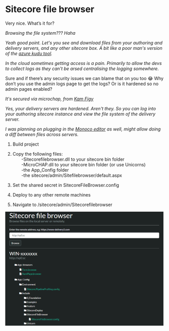 # Sitecore file browser

Very nice.  What’s it for?

<em>Browsing the file system??? Haha</em>

<em>Yeah good point. Let's you see and download files from your authoring and delivery servers, and any other sitecore box. A bit like a poor man's version of the [azure kudu tool](https://github.com/projectkudu/kudu).</em>

<em>In the cloud sometimes getting access is a pain. 
Primarily to allow the devs to collect logs as they can't be arsed centralising the logging somewhere.</em>

Sure and if there’s any security issues we can blame that on you too :joy:
Why don’t you use the admin logs page to get the logs? Or is it hardened so no admin pages enabled?

<em>It's secured via microchap, from [Kam Figy](https://github.com/kamsar/MicroCHAP)</em>

<em>Yes, your delivery servers are hardened. Aren't they.  So you can log into your authoring sitecore instance and view the file system of the delivery server.</em>

<em>I was planning on plugging in the [Monoco editor](https://github.com/Microsoft/monaco-editor) as well, might allow doing a diff between files across servers.</em>

1. Build project

2. Copy the following files:<br/>
&nbsp;&nbsp;&nbsp;&nbsp;&nbsp;&nbsp; -Sitecorefilebrowser.dll to your sitecore bin folder<br/>
&nbsp;&nbsp;&nbsp;&nbsp;&nbsp;&nbsp; -MicroCHAP.dll to your sitecore bin folder (or use Unicorns)<br/>
&nbsp;&nbsp;&nbsp;&nbsp;&nbsp;&nbsp; -the App_Config folder<br/>
&nbsp;&nbsp;&nbsp;&nbsp;&nbsp;&nbsp; -the sitecore/admin/Sitefilebrowser/default.aspx<br/>

3. Set the shared secret in SitecoreFileBrowser.config

4. Deploy to any other remote machines

5. Navigate to /sitecore/admin/Sitecorefilebrowser


![alt text](https://github.com/benmcevoy/SitecoreFileBrowser/blob/master/readme.PNG "A screenshot")
